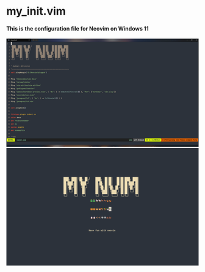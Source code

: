 # my_init.vim

#### This is the configuration file for Neovim on Windows 11
![1729739573914](image/README/mynvim.png)
![1729776295242](image/README/dashboard.png)